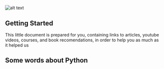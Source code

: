 # 
![alt text][logo]

[logo]: http://devblog.info/wp-content/uploads/2017/01/python_icon.png "Logo Title Text 2"


## Getting Started

This little document is prepared for you, containing links to articles, youtube videos, courses, and book recomendations,
in order to help you as much as it helped us  

## Some words about Python 

## 
